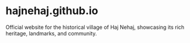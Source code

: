 # hajnehaj.github.io
Official website for the historical village of Haj Nehaj, showcasing its rich heritage, landmarks, and community.
